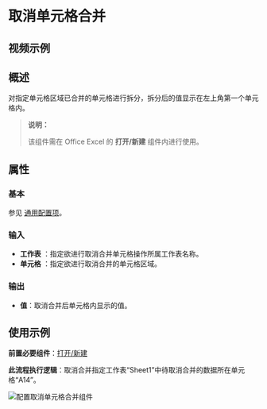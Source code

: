 # 取消单元格合并

## 视频示例

## 概述

对指定单元格区域已合并的单元格进行拆分，拆分后的值显示在左上角第一个单元格内。

>**说明：**
>
>该组件需在 Office Excel 的 **打开/新建** 组件内进行使用。

## 属性

### 基本

参见 [通用配置项](../Appendix/CommonConfigurationItems.md)。

### 输入

- **工作表** ：指定欲进行取消合并单元格操作所属工作表名称。
- **单元格** ：指定欲进行取消合并的单元格区域。

### 输出

- **值**：取消合并后单元格内显示的值。

## 使用示例

**前置必要组件**：[打开/新建](../OfficeExcel/OpenExcel.md)

**此流程执行逻辑**：取消合并指定工作表“Sheet1”中待取消合并的数据所在单元格“A14”。

![配置取消单元格合并组件](https://docimages.blob.core.chinacloudapi.cn/images/Activities/SettingUnMergeCells20210722.png)
